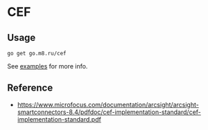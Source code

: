 # CEF

## Usage

```shell
go get go.m8.ru/cef
```

See [examples](cef_test.go) for more info.

## Reference

- https://www.microfocus.com/documentation/arcsight/arcsight-smartconnectors-8.4/pdfdoc/cef-implementation-standard/cef-implementation-standard.pdf
